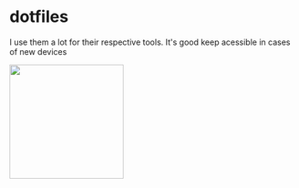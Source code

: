 # dotfiles
I use them a lot for their respective tools. It's good keep acessible in cases of new devices

<img height="200em" src="https://user-images.githubusercontent.com/104570132/208955719-4b6c020c-f75c-4850-818c-41fdedc7087c.jpg" />
